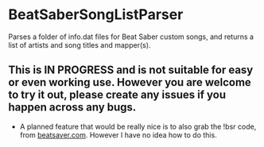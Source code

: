 # BeatSaberSongListParser
 Parses a folder of info.dat files for Beat Saber custom songs, and returns a list of artists and song titles and mapper(s).
 
 ## This is IN PROGRESS and is not suitable for easy or even working use. However you are welcome to try it out, please create any issues if you happen across any bugs.
 
 - A planned feature that would be really nice is to also grab the !bsr code, from [beatsaver.com](beatsaver.com). However I have no idea how to do this.
